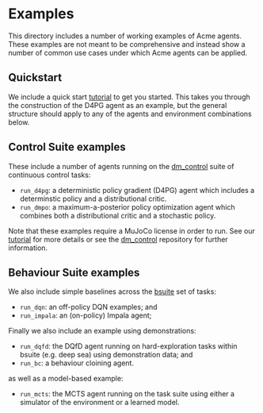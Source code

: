 # Examples

This directory includes a number of working examples of Acme agents. These
examples are not meant to be comprehensive and instead show a number of common
use cases under which Acme agents can be applied.

## Quickstart

We include a quick start [tutorial] to get you started. This takes you through
the construction of the D4PG agent as an example, but the general structure
should apply to any of the agents and environment combinations below.

## Control Suite examples

These include a number of agents running on the [dm_control] suite of continuous
control tasks:

-   `run_d4pg`: a deterministic policy gradient (D4PG) agent which includes a
    determinstic policy and a distributional critic.
-   `run_dmpo`: a maximum-a-posterior policy optimization agent which combines
    both a distributional critic and a stochastic policy.

Note that these examples require a MuJoCo license in order to run. See our
[tutorial] for more details or see the [dm_control] repository for further
information.

[tutorial]: tutorial.ipynb

## Behaviour Suite examples

We also include simple baselines across the [bsuite] set of tasks:

-   `run_dqn`: an off-policy DQN examples; and
-   `run_impala`: an (on-policy) Impala agent;

Finally we also include an example using demonstrations:

-   `run_dqfd`: the DQfD agent running on hard-exploration tasks within bsuite
    (e.g. deep sea) using demonstration data; and
-   `run_bc`: a behaviour cloining agent.

as well as a model-based example:

-   `run_mcts`: the MCTS agent running on the task suite using either a
    simulator of the environment or a learned model.

[bsuite]: https://github.com/deepmind/bsuite
[dm_control]: https://github.com/deepmind/dm_control
